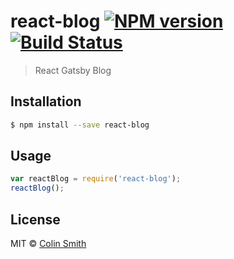 # react-blog [![NPM version](https://badge.fury.io/js/react-blog.svg)](https://npmjs.org/package/react-blog) [![Build Status](https://travis-ci.org/BeardedYeti/react-blog.svg?branch=master)](https://travis-ci.org/BeardedYeti/react-blog)

> React Gatsby Blog

## Installation

```sh
$ npm install --save react-blog
```

## Usage

```js
var reactBlog = require('react-blog');
reactBlog();
```

## License

MIT © [Colin Smith]()
